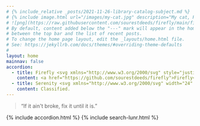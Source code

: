 ```yaml
---
# {% include_relative _posts/2021-11-26-library-catalog-subject.md %}
# {% include image.html url="/images/my-cat.jpg" description="My cat, Robert Downey Jr." %}
# ![png](https://raw.githubusercontent.com/sourestdeeds/firefly/main/firefly/data/WASP-100%20b%20density.png)
# By default, content added below the "---" mark will appear in the home page
# between the top bar and the list of recent posts.
# To change the home page layout, edit the _layouts/home.html file.
# See: https://jekyllrb.com/docs/themes/#overriding-theme-defaults
#
layout: home
mainnav: false
accordion: 
  - title: Firefly <svg xmlns="http://www.w3.org/2000/svg" style="justify-content:center;" width="24" height="24" viewBox="0 0 24 24"><path d="M19.957 4.035c-.345-.024-.682-.035-1.012-.035-7.167 0-11.248 5.464-12.732 9.861l3.939 3.938c4.524-1.619 9.848-5.549 9.848-12.639 0-.367-.014-.741-.043-1.125zm-9.398 11.815l-2.402-2.402c1.018-2.383 3.91-7.455 10.166-7.767-.21 4.812-3.368 8.276-7.764 10.169zm4.559 1.282c-.456.311-.908.592-1.356.842-.156.742-.552 1.535-1.126 2.21-.001-.48-.135-.964-.369-1.449-.413.187-.805.348-1.179.49.551 1.424-.01 2.476-.763 3.462 1.08-.081 2.214-.61 3.106-1.504.965-.962 1.64-2.352 1.687-4.051zm-9.849-5.392c-.482-.232-.965-.364-1.443-.367.669-.567 1.453-.961 2.188-1.121.262-.461.556-.915.865-1.361-1.699.046-3.09.723-4.054 1.686-.893.893-1.421 2.027-1.503 3.106.986-.753 2.039-1.313 3.463-.762.145-.391.305-.785.484-1.181zm6.448.553c-.326-.325-.326-.853 0-1.178.325-.326.853-.326 1.178 0 .326.326.326.854 0 1.179-.326.325-.853.325-1.178-.001zm4.124-4.125c-.65-.65-1.706-.65-2.356 0-.651.651-.651 1.707 0 2.357.65.651 1.706.651 2.357 0 .65-.65.65-1.706-.001-2.357zm-1.591 1.592c-.228-.228-.228-.598 0-.825.227-.228.598-.228.826 0 .227.227.226.597 0 .825-.228.227-.598.227-.826 0zm-12.609 10.555l-.755-.755 4.341-4.323.755.755-4.341 4.323zm4.148 1.547l-.755-.755 3.03-3.054.756.755-3.031 3.054zm-5.034 2.138l-.755-.755 5.373-5.364.756.755-5.374 5.364zm21.083-14.291c-.188.618-.673 1.102-1.291 1.291.618.188 1.103.672 1.291 1.291.189-.619.673-1.103 1.291-1.291-.618-.188-1.102-.672-1.291-1.291zm-14.655-6.504c-.247.81-.881 1.443-1.69 1.69.81.247 1.443.881 1.69 1.69.248-.809.881-1.443 1.69-1.69-.81-.247-1.442-.88-1.69-1.69zm-1.827-3.205c-.199.649-.706 1.157-1.356 1.355.65.199 1.157.707 1.356 1.355.198-.649.706-1.157 1.354-1.355-.648-.198-1.155-.706-1.354-1.355zm5.387 0c-.316 1.035-1.127 1.846-2.163 2.163 1.036.316 1.847 1.126 2.163 2.163.316-1.036 1.127-1.846 2.162-2.163-1.035-.317-1.845-1.128-2.162-2.163zm11.095 13.64c-.316 1.036-1.127 1.846-2.163 2.163 1.036.316 1.847 1.162 2.163 2.197.316-1.036 1.127-1.881 2.162-2.197-1.035-.317-1.846-1.127-2.162-2.163z"/></svg>
    content: <a href="https://github.com/sourestdeeds/firefly">Firefly</a> is a self-contained python package for use with <a href="https://github.com/joshjchayes/TransitFit">TransitFit</a> to fit TESS lightcurves, capable of fully automating the data retrieval required. The lightcurve below represents 206 transits phase folded around the transit midpoint (bottom of the bucket!) for WASP-100 b. <br><br> TransitFit (<a href="https://arxiv.org/abs/2103.12139">Hayes et al., 2021</a>) is capable of using information about the host and planet parameters, alongside the observation filters to couple stellar limb-darkening coefficients across wavelengths. It was primarily designed for use with transmission spectroscopy studies, and employs transit observations at various wavelengths from different telescopes to simultaneously fit transit parameters using nested sampling retrieval. <br><br> [![png](https://raw.githubusercontent.com/sourestdeeds/firefly/main/firefly/data/WASP-100%20b%20density.png)](https://raw.githubusercontent.com/sourestdeeds/firefly/main/firefly/data/WASP-100%20b%20density.png)<center><b>Figure 1:</b> The observed transits of WASP-100 b phase folded.</center> <br> The Transiting Exoplanet Survey Satellite (<a href="https://www.spiedigitallibrary.org/journals/Journal-of-Astronomical-Telescopes-Instruments-and-Systems/volume-1/issue-01/014003/Transiting-Exoplanet-Survey-Satellite/10.1117/1.JATIS.1.1.014003.full?SSO=1">Ricker et al., 2014</a>) (TESS) is an all-sky transit survey, whose primary goal is to detect Earth-sized planets orbiting bright stars, allowing follow-up observations to determine planet masses and atmospheric compositions. TESS has an 85% sky coverage, of which each sector is continuously observed for 4 weeks. For higher ecliptic lattitudes, the sectors overlap creating photometric time series for durations up to a year. The upper and lower ecliptic poles are called the continuous viewing zones (CVZ), and are constantly observed in a yearly rotation between the two poles regardless of sector. Such multi-sector photometry allows for a steady stream of transits to be observed, which lends itself well to probe for transit timing variations (TTV’s). Increasing the accuracy of known parameters through the use of lightcurve fitting programs also benefits from a consistent single source of observations, as the systematic variance between sectors is minimal. TESS aims for 50 ppm photometric precision on stars with a TESS magnitude of 9-15. <br><br> [![gif](https://sourestdeeds.github.io/photos/TESS_Staring_Contest.gif)](https://sourestdeeds.github.io/photos/TESS_Staring_Contest.gif)<br><br><center><b>Figure 2:</b> TESS capturing the flicker of a star indicating a transit.</center>
  - title: Serenity <svg xmlns="http://www.w3.org/2000/svg" width="24" height="24" viewBox="0 0 24 24"><path d="M13.144 8.171c-.035-.066.342-.102.409-.102.074.009-.196.452-.409.102zm-2.152-3.072l.108-.031c.064.055-.072.095-.051.136.086.155.021.248.008.332-.014.085-.104.048-.149.093-.053.066.258.075.262.085.011.033-.375.089-.304.171.096.136.824-.195.708-.176.225-.113.029-.125-.097-.19-.043-.215-.079-.547-.213-.68l.088-.102c-.206-.299-.36.362-.36.362zm13.008 6.901c0 6.627-5.373 12-12 12-6.628 0-12-5.373-12-12s5.372-12 12-12c6.627 0 12 5.373 12 12zm-8.31-5.371c-.006-.146-.19-.284-.382-.031-.135.174-.111.439-.184.557-.104.175.567.339.567.174.025-.277.732-.063.87-.025.248.069.643-.226.211-.381-.355-.13-.542-.269-.574-.523 0 0 .188-.176.106-.166-.218.027-.614.786-.614.395zm6.296 5.371c0-1.035-.177-2.08-.357-2.632-.058-.174-.189-.312-.359-.378-.256-.1-1.337.597-1.5.254-.107-.229-.324.146-.572.008-.12-.066-.454-.515-.605-.46-.309.111.474.964.688 1.076.201-.152.852-.465.992-.038.268.804-.737 1.685-1.251 2.149-.768.694-.624-.449-1.147-.852-.275-.211-.272-.66-.55-.815-.124-.07-.693-.725-.688-.813l-.017.166c-.094.071-.294-.268-.315-.321 0 .295.48.765.639 1.001.271.405.416.995.748 1.326.178.178.858.914 1.035.898.193-.017.803-.458.911-.433.644.152-1.516 3.205-1.721 3.583-.169.317.138 1.101.113 1.476-.029.433-.37.573-.693.809-.346.253-.265.745-.556.925-.517.318-.889 1.353-1.623 1.348-.216-.001-1.14.36-1.261.007-.094-.256-.22-.45-.353-.703-.13-.248-.015-.505-.173-.724-.109-.152-.475-.497-.508-.677-.002-.155.117-.626.28-.708.229-.117.044-.458.016-.656-.048-.354-.267-.646-.53-.851-.389-.299-.188-.537-.097-.964 0-.204-.124-.472-.398-.392-.564.164-.393-.44-.804-.413-.296.021-.538.209-.813.292-.346.104-.7-.082-1.042-.125-1.407-.178-1.866-1.786-1.499-2.946.037-.19-.114-.542-.048-.689.158-.352.48-.747.762-1.014.158-.15.361-.112.547-.229.287-.181.291-.553.572-.781.4-.325.946-.318 1.468-.388.278-.037 1.336-.266 1.503-.06 0 .038.191.604-.019.572.433.023 1.05.749 1.461.579.211-.088.134-.736.567-.423.262.188 1.436.272 1.68.069.15-.124.234-.93.052-1.021.116.115-.611.124-.679.098-.12-.044-.232.114-.425.025.116.055-.646-.354-.218-.667-.179.131-.346-.037-.539.107-.133.108.062.18-.128.274-.302.153-.53-.525-.644-.602-.116-.076-1.014-.706-.77-.295l.789.785c-.039.025-.207-.286-.207-.059.053-.135.02.579-.104.347-.055-.089.09-.139.006-.268 0-.085-.228-.168-.272-.226-.125-.155-.457-.497-.637-.579-.05-.023-.764.087-.824.11-.07.098-.13.201-.179.311-.148.055-.287.126-.419.214l-.157.353c-.068.061-.765.291-.769.3.029-.075-.487-.171-.453-.321.038-.165.213-.68.168-.868-.048-.197 1.074.284 1.146-.235.029-.225.046-.487-.313-.525.068.008.695-.246.799-.36.146-.168.481-.442.724-.442.284 0 .223-.413.354-.615.131.053-.07.376.087.507-.01-.103.445.057.489.033.104-.054.684-.022.594-.294-.1-.277.051-.195.181-.253-.022.009.34-.619.402-.413-.043-.212-.421.074-.553.063-.305-.024-.176-.52-.061-.665.089-.115-.243-.256-.247-.036-.006.329-.312.627-.241 1.064.108.659-.735-.159-.809-.114-.28.17-.509-.214-.364-.444.148-.235.505-.224.652-.476.104-.178.225-.385.385-.52.535-.449.683-.09 1.216-.041.521.048.176.124.104.324-.069.19.286.258.409.099.07-.092.229-.323.298-.494.089-.222.901-.197.334-.536-.374-.223-2.004-.672-3.096-.672-.236 0-.401.263-.581.412-.356.295-1.268.874-1.775.698-.519-.179-1.63.66-1.808.666-.065.004.004-.634.358-.681-.153.023 1.247-.707 1.209-.859-.046-.18-2.799.822-2.676 1.023.059.092.299.092-.016.294-.18.109-.372.801-.541.801-.505.221-.537-.435-1.099.409l-.894.36c-1.328 1.411-2.247 3.198-2.58 5.183-.013.079.334.226.379.28.112.134.112.712.167.901.138.478.479.744.74 1.179.154.259.41.914.329 1.186.108-.178 1.07.815 1.246 1.022.414.487.733 1.077.061 1.559-.217.156.33 1.129.048 1.368l-.361.093c-.356.219-.195.756.021.982 1.818 1.901 4.38 3.087 7.22 3.087 5.517 0 9.989-4.472 9.989-9.989zm-11.507-6.357c.125-.055.293-.053.311-.22.015-.148.044-.046.08-.1.035-.053-.067-.138-.11-.146-.064-.014-.108.069-.149.104l-.072.019-.068.087.008.048-.087.106c-.085.084.002.139.087.102z"/></svg>
    content: Classified. 
---
```


> “If it ain't broke, fix it until it is.”

{% include accordion.html %}
{% include search-lunr.html %}
